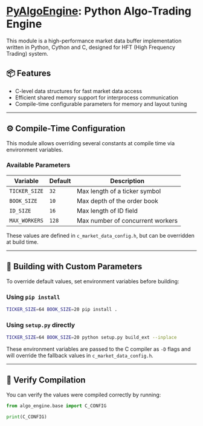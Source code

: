 # [PyAlgoEngine]("https://github.com/BolunHan/PyAlgoEngine"): Python Algo-Trading Engine

This module is a high-performance market data buffer implementation written in Python, Cython and C, designed for HFT (High Frequency Trading) system.

## 📦 Features

- C-level data structures for fast market data access
- Efficient shared memory support for interprocess communication
- Compile-time configurable parameters for memory and layout tuning

---

## ⚙️ Compile-Time Configuration

This module allows overriding several constants at compile time via environment variables.

### Available Parameters

| Variable      | Default | Description                      |
|---------------|---------|----------------------------------|
| `TICKER_SIZE` | `32`    | Max length of a ticker symbol    |
| `BOOK_SIZE`   | `10`    | Max depth of the order book      |
| `ID_SIZE`     | `16`    | Max length of ID field           |
| `MAX_WORKERS` | `128`   | Max number of concurrent workers |

These values are defined in `c_market_data_config.h`, but can be overridden at build time.

---

## 🚀 Building with Custom Parameters

To override default values, set environment variables before building:

### Using `pip install`

```bash
TICKER_SIZE=64 BOOK_SIZE=20 pip install .
```

### Using `setup.py` directly

```bash
TICKER_SIZE=64 BOOK_SIZE=20 python setup.py build_ext --inplace
```

These environment variables are passed to the C compiler as `-D` flags and will override the fallback values in `c_market_data_config.h`.

---

## 🧪 Verify Compilation

You can verify the values were compiled correctly by running:

```python
from algo_engine.base import C_CONFIG

print(C_CONFIG)
```